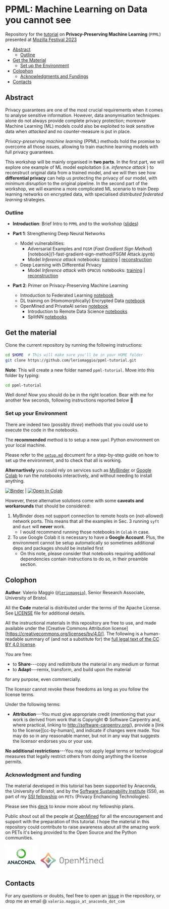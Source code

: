 # PPML: Machine Learning on Data you cannot see

Repository for the [tutorial](https://schedule.mozillafestival.org/session/3TAPD8-1) on **Privacy-Preserving Machine Learning** (`PPML`) presented at [Mozilla Festival 2023](https://www.mozillafestival.org/)

- [Abstract](#abstract)
    - [Outline](#outline)
- [Get the Material](#get-the-material)
    - [Set up the Environment](#set-up-your-environment)
- [Colophon](#colophon)
    - [Acknowledgments and Fundings](#acknowledgment-and-funding)
- [Contacts](#contacts)

## Abstract

Privacy guarantees are one of the most crucial requirements when it comes to analyse sensitive information. However, data anonymisation techniques alone do not always provide complete privacy protection; moreover Machine Learning (ML) models could also be exploited to _leak_ sensitive data when _attacked_ and no counter-measure is put in place.  

*Privacy-preserving machine learning* (PPML) methods hold the promise to overcome all those issues, allowing to train machine learning models with full privacy guarantees.

This workshop will be mainly organised in **two parts**. In the first part, we will explore one example of ML model exploitation (i.e. _inference attack_ ) to reconstruct original data from a trained model, and we will then see how **differential privacy** can help us protecting the privacy of our model, with _minimum disruption_ to the original pipeline. In the second part of the workshop, we will examine a more complicated ML scenario to train Deep learning networks on encrypted data, with specialised _distributed federated_ _learning_ strategies.

### Outline

- **Introduction**: Brief Intro to `PPML` and to the workshop ([slides](https://speakerdeck.com/leriomaggio/ppml-jgi))

- **Part 1**: Strengthening Deep Neural Networks
    - Model vulnerabilities: 
        - Adversarial Examples and `FGSM` (_Fast Gradient Sign Method_) [notebook](1-fast-gradient-sign-method/FSGM Attack.ipynb)
        - Model _Inference attack_ notebooks: [training](2-mia-differential-privacy/1-MIA-Training.ipynb) | [reconstruction](2-mia-differential-privacy/2-MIA-Reconstruction.ipynb)
    - Deep Learning with Differential Privacy
        - Model _Inference attack_ with `OPACUS`  notebooks: [training](2-mia-differential-privacy/4-MIA-Training-OPACUS.ipynb) | [reconstruction](2-mia-differential-privacy/5-MIA-Reconstruction-OPACUS.ipynb)

- **Part 2**: Primer on Privacy-Preserving Machine Learning
    - Introduction to Federated Learning [notebook](./3-federated-learning/1-Intro-Federated-Learning.ipynb)
    - DL training on (Homomorphically) Encrypted Data [notebook](./3-federated-learning/2-Homomorphic-Encryption.ipynb)
    - OpenMined and PrivateAI series [notebook](./3-federated-learning/3-OpenMined-private-AI-series.ipynb)
        - Introduction to Remote Data Science [notebooks](./3-federated-learning/duet_iris_classifier/)
        - SplitNN [notebooks](./3-federated-learning/duet_splitnn/)

## Get the material

Clone the current repository by running the following instructions:

```bash
cd $HOME  # This will make sure you'll be in your HOME folder
git clone https://github.com/leriomaggio/ppml-tutorial.git
```

**Note**: This will create a new folder named `ppml-tutorial`. Move into this folder by typing:

```bash
cd ppml-tutorial
```

Well done! Now you should do be in the right location. 
Bear with me for another few seconds, following instructions reported below 🙏

### Set up your Environment

There are indeed two (possibly _three_) methods that you could use to execute the code in the notebooks.

The **recommended** method is to setup a new `ppml` Python environment on your local machine.

Please refer to the [`setup.md`](./setup.md) document for a step-by-step guide on how to set up the environment, and to check that all is working.

**Alternartively** you could rely on services such as [MyBinder](https://mybinder.org) or [Google Colab](https://colab.research.google.com) to run the notebooks interactively, and without needing to install anything.

[![Binder](https://mybinder.org/badge_logo.svg)](https://mybinder.org/v2/gh/leriomaggio/ppml-tutorial/HEAD) | [![Open In Colab](https://colab.research.google.com/assets/colab-badge.svg)](https://colab.research.google.com/github/leriomaggio/ppml-tutorial/blob/main/index.ipynb)

However, these alternative solutions come with some **caveats and workarounds** that should be considered:

1. MyBinder does not support connection to remote hosts on (not-allowed) network ports. This means that all the examples in Sec. 3 running `syft` and `duet` will **never** work.
    - I would recommend running those notebooks in `Colab` in case.
2. To use Google Colab it is necessary to have a **Google Account**. Plus, the environment cannot be setup automatically so sometimes additional deps and packages should be installed first
    - On this note, please consider that notebooks requiring additional dependencies contain instructions to do so, in their preamble section.

## Colophon

**Author**: Valerio Maggio ([`@leriomaggio`](https://twitter.com/leriomaggio)), Senior Research Associate, University of Bristol. 

All the **Code** material is distributed under the terms of the Apache License. See [LICENSE](./LICENSE) file for additional details.

All the instructional materials in this repository are free to use, and made available under the [Creative Commons Attribution
license][https://creativecommons.org/licenses/by/4.0/]. The following is a human-readable summary of (and not a substitute for) the [full legal text of the CC BY 4.0
license](https://creativecommons.org/licenses/by/4.0/legalcode).

You are free:

* to **Share**---copy and redistribute the material in any medium or format
* to **Adapt**---remix, transform, and build upon the material

for any purpose, even commercially.

The licensor cannot revoke these freedoms as long as you follow the
license terms.

Under the following terms:

* **Attribution**---You must give appropriate credit (mentioning that
  your work is derived from work that is Copyright © Software
  Carpentry and, where practical, linking to
  http://software-carpentry.org/), provide a [link to the
  license][cc-by-human], and indicate if changes were made. You may do
  so in any reasonable manner, but not in any way that suggests the
  licensor endorses you or your use.

**No additional restrictions**---You may not apply legal terms or
technological measures that legally restrict others from doing
anything the license permits.

### Acknowledgment and funding

The material developed in this tutorial has been supported by Anaconda, the University of Bristol, and by the [Software Sustainability Institute](https://www.software.ac.uk) (SSI), as part of my [SSI fellowship](https://www.software.ac.uk/about/fellows/valerio-maggio) on `PETs` (Privacy Enchancing Technologies).

Please see this [deck](https://speakerdeck.com/leriomaggio/privacy-enhancing-data-science-ssi-fellowship-2022) to know more about my fellowship plans.

Public shout out all the people at [OpenMined](https://www.openmined.org) for all the encouragement and support with the preparation of this tutorial.
I hope the material in this repository could contribute to raise awareness about all the amazing work on PETs it's being provided to the Open Source and the Python communities.

![Anaconda Logo](./logos/anaconda_logo_small.png "Anaconda")
![OpenMined](./logos/openmined_logo_small.png "OpenMined")

## Contacts

For any questions or doubts, feel free to open an [issue](https://github.com/leriomaggio/ppml-tutorial/issues) in the repository, or drop me an email @ `valerio.maggio_at_anaconda_dot_com`